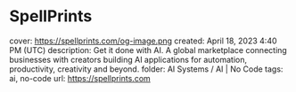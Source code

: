 # SpellPrints

cover: https://spellprints.com/og-image.png
created: April 18, 2023 4:40 PM (UTC)
description: Get it done with AI. A global marketplace connecting businesses with creators building AI applications for automation, productivity, creativity and beyond.
folder: AI Systems / AI | No Code
tags: ai, no-code
url: https://spellprints.com